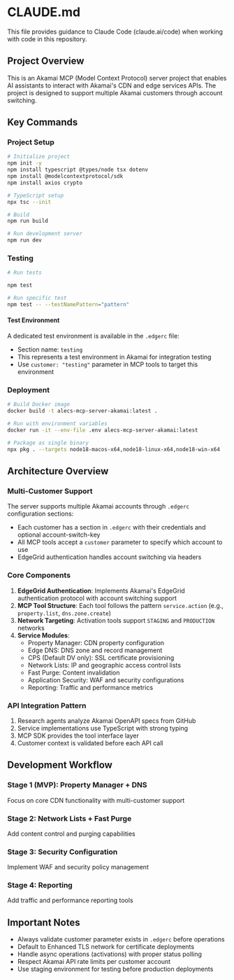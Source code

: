 # CLAUDE.md

This file provides guidance to Claude Code (claude.ai/code) when working with code in this repository.

## Project Overview

This is an Akamai MCP (Model Context Protocol) server project that enables AI assistants to interact with Akamai's CDN and edge services APIs. The project is designed to support multiple Akamai customers through account switching.

## Key Commands

### Project Setup
```bash
# Initialize project
npm init -y
npm install typescript @types/node tsx dotenv
npm install @modelcontextprotocol/sdk
npm install axios crypto

# TypeScript setup
npx tsc --init

# Build
npm run build

# Run development server
npm run dev
```

### Testing
```bash
# Run tests

npm test

# Run specific test
npm test -- --testNamePattern="pattern"
```

#### Test Environment
A dedicated test environment is available in the `.edgerc` file:
- Section name: `testing`
- This represents a test environment in Akamai for integration testing
- Use `customer: "testing"` parameter in MCP tools to target this environment

### Deployment
```bash
# Build Docker image
docker build -t alecs-mcp-server-akamai:latest .

# Run with environment variables
docker run -it --env-file .env alecs-mcp-server-akamai:latest

# Package as single binary
npx pkg . --targets node18-macos-x64,node18-linux-x64,node18-win-x64
```

## Architecture Overview

### Multi-Customer Support
The server supports multiple Akamai accounts through `.edgerc` configuration sections:
- Each customer has a section in `.edgerc` with their credentials and optional account-switch-key
- All MCP tools accept a `customer` parameter to specify which account to use
- EdgeGrid authentication handles account switching via headers

### Core Components

1. **EdgeGrid Authentication**: Implements Akamai's EdgeGrid authentication protocol with account switching support
2. **MCP Tool Structure**: Each tool follows the pattern `service.action` (e.g., `property.list`, `dns.zone.create`)
3. **Network Targeting**: Activation tools support `STAGING` and `PRODUCTION` networks
4. **Service Modules**:
   - Property Manager: CDN property configuration
   - Edge DNS: DNS zone and record management
   - CPS (Default DV only): SSL certificate provisioning
   - Network Lists: IP and geographic access control lists
   - Fast Purge: Content invalidation
   - Application Security: WAF and security configurations
   - Reporting: Traffic and performance metrics

### API Integration Pattern
1. Research agents analyze Akamai OpenAPI specs from GitHub
2. Service implementations use TypeScript with strong typing
3. MCP SDK provides the tool interface layer
4. Customer context is validated before each API call

## Development Workflow

### Stage 1 (MVP): Property Manager + DNS
Focus on core CDN functionality with multi-customer support

### Stage 2: Network Lists + Fast Purge
Add content control and purging capabilities

### Stage 3: Security Configuration
Implement WAF and security policy management

### Stage 4: Reporting
Add traffic and performance reporting tools

## Important Notes

- Always validate customer parameter exists in `.edgerc` before operations
- Default to Enhanced TLS network for certificate deployments
- Handle async operations (activations) with proper status polling
- Respect Akamai API rate limits per customer account
- Use staging environment for testing before production deployments